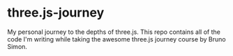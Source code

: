 # three.js-journey
My personal journey to the depths of three.js. This repo contains all of the code I'm writing while taking the awesome three.js journey course by Bruno Simon.
